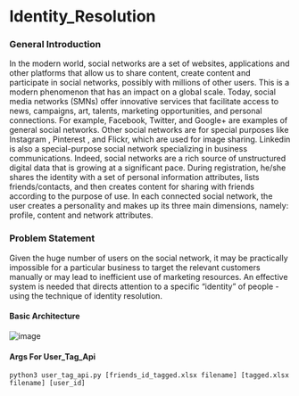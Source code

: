 # Identity_Resolution
### General Introduction
In the modern world, social networks are a set of websites, applications and other platforms that allow us to share content, create content and participate in social networks, possibly with millions of other users. This is a modern phenomenon that has an impact on a global scale.
Today, social media networks (SMNs) offer innovative services that facilitate access to news, campaigns, art, talents, marketing opportunities, and personal connections.
For example, Facebook, Twitter, and Google+ are examples of general social networks. Other social networks are for special purposes like Instagram , Pinterest , and Flickr, which are used for image sharing. Linkedin is also a special-purpose social network specializing in business communications.
Indeed, social networks are a rich source of unstructured digital data that is growing at a significant pace.
During registration, he/she shares the identity with a set of personal information attributes, lists friends/contacts, and then creates content for sharing with friends according to the purpose of use. In each connected social network, the user creates a personality and makes up its three main dimensions, namely: profile, content and network attributes.	

### Problem Statement
Given the huge number of users on the social network, it may be practically impossible for a particular business to target the relevant customers manually or may lead to inefficient use of marketing resources. An effective system is needed that directs attention to a specific “identity” of people - using the technique of identity resolution.

#### Basic Architecture 
![image](https://user-images.githubusercontent.com/42863227/66704638-7303e800-ed3b-11e9-901b-920e0439f1bd.png)

#### Args For User_Tag_Api
`python3 user_tag_api.py [friends_id_tagged.xlsx filename] [tagged.xlsx filename] [user_id]`
